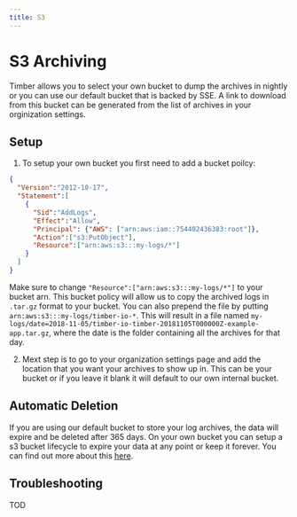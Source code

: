 ```yaml
---
title: S3
---
```


# S3 Archiving

Timber allows you to select your own bucket to dump the archives in nightly or
you can use our default bucket that is backed by SSE. A link to download from this bucket
can be generated from the list of archives in your orginization settings.

## Setup

1. To setup your own bucket you first need to add a bucket poilcy:

```json
{
  "Version":"2012-10-17",
  "Statement":[
    {
      "Sid":"AddLogs",
      "Effect":"Allow",
      "Principal": {"AWS": ["arn:aws:iam::754402436383:root"]},
      "Action":["s3:PutObject"],
      "Resource":["arn:aws:s3:::my-logs/*"]
    }
  ]
}
```

Make sure to change `"Resource":["arn:aws:s3:::my-logs/*"]` to your bucket arn. This bucket policy will
allow us to copy the archived logs in `.tar.gz` format to your bucket. You can also prepend the file by putting
`arn:aws:s3:::my-logs/timber-io-*`. This will result in a file named `my-logs/date=2018-11-05/timber-io-timber-20181105T000000Z-example-app.tar.gz`, where the date is the folder containing all the archives for that day.


2. Mext step is to go to your organization settings page and add the location that you want your archives to show up in. This
can be your bucket or if you leave it blank it will default to our own internal bucket. 


## Automatic Deletion

If you are using our default bucket to store your log archives, the data will expire and be deleted after 365 days. On your own bucket you can setup a s3 bucket lifecycle to expire your data at any point or keep it forever. You can find out more about this [here](https://docs.aws.amazon.com/AmazonS3/latest/dev/lifecycle-expire-general-considerations.html).

## Troubleshooting

TOD

